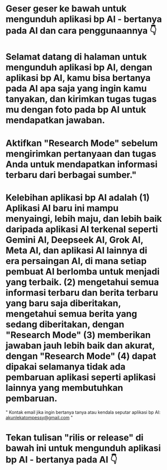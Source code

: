 # Geser geser ke bawah untuk mengunduh aplikasi bp AI - bertanya pada AI dan cara penggunaannya 👇
 
# Selamat datang di halaman untuk mengunduh aplikasi bp AI, dengan aplikasi bp AI, kamu bisa bertanya pada AI apa saja yang ingin kamu tanyakan, dan kirimkan tugas tugas mu dengan foto pada bp AI untuk mendapatkan jawaban.

# Aktifkan "Research Mode" sebelum mengirimkan pertanyaan dan tugas Anda untuk mendapatkan informasi terbaru dari berbagai sumber."

# Kelebihan aplikasi bp AI adalah (1) Aplikasi AI baru ini mampu menyaingi, lebih maju, dan lebih baik daripada aplikasi AI terkenal seperti Gemini AI, Deepseek AI, Grok AI, Meta AI, dan aplikasi AI lainnya di era persaingan AI, di mana setiap pembuat AI berlomba untuk menjadi yang terbaik. (2) mengetahui semua informasi terbaru dan berita terbaru yang baru saja diberitakan, mengetahui semua berita yang sedang diberitakan, dengan "Research Mode" (3) memberikan jawaban jauh lebih baik dan akurat, dengan "Research Mode" (4) dapat dipakai selamanya tidak ada pembaruan aplikasi seperti aplikasi lainnya yang membutuhkan pembaruan.

" Kontak email jika ingin bertanya tanya atau kendala seputar aplikasi bp AI: akunlekatompessy@gmail.com "

# Tekan tulisan "rilis or release" di bawah ini untuk mengunduh aplikasi bp AI - bertanya pada AI 👇
